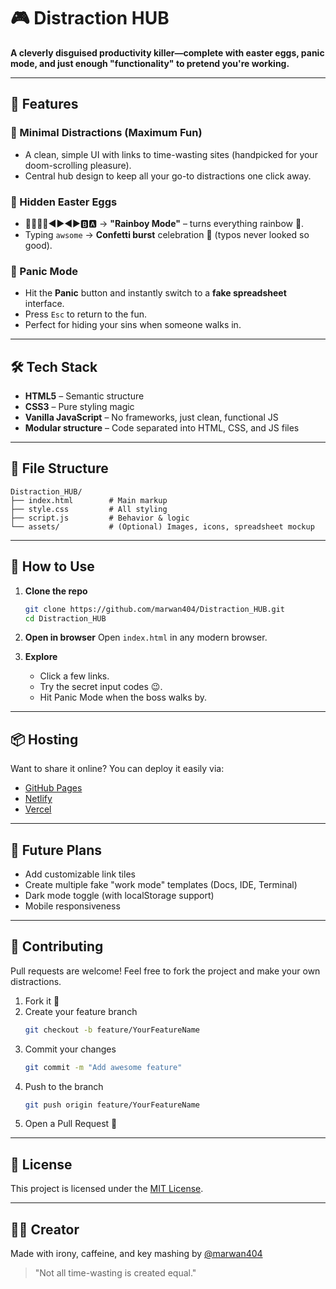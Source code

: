 
# 🎮 Distraction HUB

**A cleverly disguised productivity killer—complete with easter eggs, panic mode, and just enough "functionality" to pretend you're working.**

---

## 🚀 Features

### 🧠 Minimal Distractions (Maximum Fun)
- A clean, simple UI with links to time-wasting sites (handpicked for your doom-scrolling pleasure).
- Central hub design to keep all your go-to distractions one click away.

### 🥚 Hidden Easter Eggs
- 🔼🔼🔽🔽◀️▶️◀️▶️🅱️🅰️ → **"Rainboy Mode"** – turns everything rainbow 🌈.
- Typing `awsome` → **Confetti burst** celebration 🎉 (typos never looked so good).

### 🔐 Panic Mode
- Hit the **Panic** button and instantly switch to a **fake spreadsheet** interface.
- Press `Esc` to return to the fun.
- Perfect for hiding your sins when someone walks in.

---

## 🛠️ Tech Stack

- **HTML5** – Semantic structure
- **CSS3** – Pure styling magic
- **Vanilla JavaScript** – No frameworks, just clean, functional JS
- **Modular structure** – Code separated into HTML, CSS, and JS files

---

## 📂 File Structure

```
Distraction_HUB/
├── index.html        # Main markup
├── style.css         # All styling
├── script.js         # Behavior & logic
└── assets/           # (Optional) Images, icons, spreadsheet mockup
```

---

## 🎯 How to Use

1. **Clone the repo**
   ```bash
   git clone https://github.com/marwan404/Distraction_HUB.git
   cd Distraction_HUB
   ```

2. **Open in browser**
   Open `index.html` in any modern browser.

3. **Explore**
   - Click a few links.
   - Try the secret input codes 😉.
   - Hit Panic Mode when the boss walks by.

---

## 📦 Hosting

Want to share it online? You can deploy it easily via:

- [GitHub Pages](https://pages.github.com/)
- [Netlify](https://www.netlify.com/)
- [Vercel](https://vercel.com/)

---

## 🧠 Future Plans

- Add customizable link tiles
- Create multiple fake "work mode" templates (Docs, IDE, Terminal)
- Dark mode toggle (with localStorage support)
- Mobile responsiveness

---

## 🤝 Contributing

Pull requests are welcome! Feel free to fork the project and make your own distractions.

1. Fork it 🍴  
2. Create your feature branch  
   ```bash
   git checkout -b feature/YourFeatureName
   ```
3. Commit your changes  
   ```bash
   git commit -m "Add awesome feature"
   ```
4. Push to the branch  
   ```bash
   git push origin feature/YourFeatureName
   ```
5. Open a Pull Request 🎉

---

## 📄 License

This project is licensed under the [MIT License](LICENSE).

---

## 🙋‍♂️ Creator

Made with irony, caffeine, and key mashing by [@marwan404](https://github.com/marwan404)

> "Not all time-wasting is created equal."
